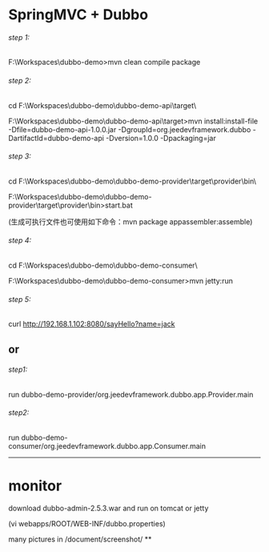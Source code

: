 SpringMVC + Dubbo
===============

###### step 1:
F:\Workspaces\dubbo-demo>mvn clean compile package

###### step 2:
cd F:\Workspaces\dubbo-demo\dubbo-demo-api\target\

F:\Workspaces\dubbo-demo\dubbo-demo-api\target>mvn install:install-file -Dfile=dubbo-demo-api-1.0.0.jar -DgroupId=org.jeedevframework.dubbo -DartifactId=dubbo-demo-api -Dversion=1.0.0 -Dpackaging=jar

###### step 3:
cd F:\Workspaces\dubbo-demo\dubbo-demo-provider\target\provider\bin\

F:\Workspaces\dubbo-demo\dubbo-demo-provider\target\provider\bin>start.bat

(生成可执行文件也可使用如下命令：mvn package appassembler:assemble)

###### step 4:
cd F:\Workspaces\dubbo-demo\dubbo-demo-consumer\

F:\Workspaces\dubbo-demo\dubbo-demo-consumer>mvn jetty:run

###### step 5:
curl http://192.168.1.102:8080/sayHello?name=jack


## or

###### step1:
run dubbo-demo-provider/org.jeedevframework.dubbo.app.Provider.main 

###### step2:
run dubbo-demo-consumer/org.jeedevframework.dubbo.app.Consumer.main 


--------------
# monitor

download dubbo-admin-2.5.3.war and run on tomcat or jetty

(vi webapps/ROOT/WEB-INF/dubbo.properties)

many pictures in /document/screenshot/ **